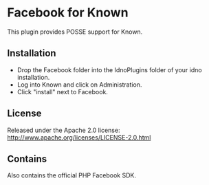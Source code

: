 Facebook for Known
==================

This plugin provides POSSE support for Known.

Installation
------------

* Drop the Facebook folder into the IdnoPlugins folder of your idno installation.
* Log into Known and click on Administration.
* Click "install" next to Facebook.

License
-------

Released under the Apache 2.0 license: http://www.apache.org/licenses/LICENSE-2.0.html

Contains
--------

Also contains the official PHP Facebook SDK.
